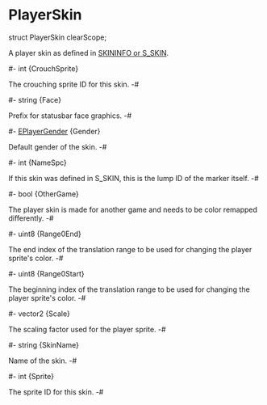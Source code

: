 # PlayerSkin

[skins]: ../../Data/Skins.md

[EPlayerGender]: EPlayerGender.md

<!-- api-declaration -->
struct PlayerSkin clearScope;

<!-- api-definition -->
A player skin as defined in [SKININFO or S_SKIN][skins].

<!-- api-members -->
#-
int {CrouchSprite}

The crouching sprite ID for this skin.
-#

#-
string {Face}

Prefix for statusbar face graphics.
-#

#-
[EPlayerGender] {Gender}

Default gender of the skin.
-#

#-
int {NameSpc}

If this skin was defined in S_SKIN, this is the lump ID of the marker itself.
-#

#-
bool {OtherGame}

The player skin is made for another game and needs to be color remapped
differently.
-#

#-
uint8 {Range0End}

The end index of the translation range to be used for changing the player
sprite's color.
-#

#-
uint8 {Range0Start}

The beginning index of the translation range to be used for changing the player
sprite's color.
-#

#-
vector2 {Scale}

The scaling factor used for the player sprite.
-#

#-
string {SkinName}

Name of the skin.
-#

#-
int {Sprite}

The sprite ID for this skin.
-#
